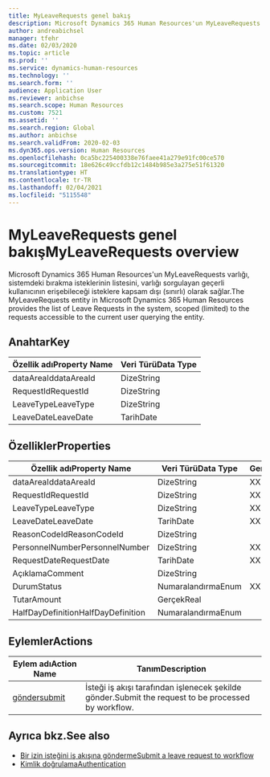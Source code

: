 ```yaml
---
title: MyLeaveRequests genel bakış
description: Microsoft Dynamics 365 Human Resources'un MyLeaveRequests varlığı, sistemdeki bırakma isteklerinin listesini, varlığı sorgulayan geçerli kullanıcının erişebileceği isteklere kapsam dışı (sınırlı) olarak sağlar.
author: andreabichsel
manager: tfehr
ms.date: 02/03/2020
ms.topic: article
ms.prod: ''
ms.service: dynamics-human-resources
ms.technology: ''
ms.search.form: ''
audience: Application User
ms.reviewer: anbichse
ms.search.scope: Human Resources
ms.custom: 7521
ms.assetid: ''
ms.search.region: Global
ms.author: anbichse
ms.search.validFrom: 2020-02-03
ms.dyn365.ops.version: Human Resources
ms.openlocfilehash: 0ca5bc225400338e76faee41a279e91fc00ce570
ms.sourcegitcommit: 18e626c49ccfdb12c1484b985e3a275e51f61320
ms.translationtype: HT
ms.contentlocale: tr-TR
ms.lasthandoff: 02/04/2021
ms.locfileid: "5115548"
---
```

# <a name="myleaverequests-overview"></a><span data-ttu-id="b232c-103">MyLeaveRequests genel bakış</span><span class="sxs-lookup"><span data-stu-id="b232c-103">MyLeaveRequests overview</span></span>

<span data-ttu-id="b232c-104">Microsoft Dynamics 365 Human Resources'un MyLeaveRequests varlığı, sistemdeki bırakma isteklerinin listesini, varlığı sorgulayan geçerli kullanıcının erişebileceği isteklere kapsam dışı (sınırlı) olarak sağlar.</span><span class="sxs-lookup"><span data-stu-id="b232c-104">The MyLeaveRequests entity in Microsoft Dynamics 365 Human Resources provides the list of Leave Requests in the system, scoped (limited) to the requests accessible to the current user querying the entity.</span></span>

## <a name="key"></a><span data-ttu-id="b232c-105">Anahtar</span><span class="sxs-lookup"><span data-stu-id="b232c-105">Key</span></span>

  | <span data-ttu-id="b232c-106">Özellik adı</span><span class="sxs-lookup"><span data-stu-id="b232c-106">Property Name</span></span> | <span data-ttu-id="b232c-107">Veri Türü</span><span class="sxs-lookup"><span data-stu-id="b232c-107">Data Type</span></span> |
  |---------------|-----------|
  | <span data-ttu-id="b232c-108">dataAreaId</span><span class="sxs-lookup"><span data-stu-id="b232c-108">dataAreaId</span></span>    | <span data-ttu-id="b232c-109">Dize</span><span class="sxs-lookup"><span data-stu-id="b232c-109">String</span></span>    |
  | <span data-ttu-id="b232c-110">RequestId</span><span class="sxs-lookup"><span data-stu-id="b232c-110">RequestId</span></span>     | <span data-ttu-id="b232c-111">Dize</span><span class="sxs-lookup"><span data-stu-id="b232c-111">String</span></span>    |
  | <span data-ttu-id="b232c-112">LeaveType</span><span class="sxs-lookup"><span data-stu-id="b232c-112">LeaveType</span></span>     | <span data-ttu-id="b232c-113">Dize</span><span class="sxs-lookup"><span data-stu-id="b232c-113">String</span></span>    |
  | <span data-ttu-id="b232c-114">LeaveDate</span><span class="sxs-lookup"><span data-stu-id="b232c-114">LeaveDate</span></span>     | <span data-ttu-id="b232c-115">Tarih</span><span class="sxs-lookup"><span data-stu-id="b232c-115">Date</span></span>      |
  
## <a name="properties"></a><span data-ttu-id="b232c-116">Özellikler</span><span class="sxs-lookup"><span data-stu-id="b232c-116">Properties</span></span>

  | <span data-ttu-id="b232c-117">Özellik adı</span><span class="sxs-lookup"><span data-stu-id="b232c-117">Property Name</span></span>     | <span data-ttu-id="b232c-118">Veri Türü</span><span class="sxs-lookup"><span data-stu-id="b232c-118">Data Type</span></span> | <span data-ttu-id="b232c-119">Gerekli</span><span class="sxs-lookup"><span data-stu-id="b232c-119">Required</span></span> |
  |-------------------|-----------|----------|
  | <span data-ttu-id="b232c-120">dataAreaId</span><span class="sxs-lookup"><span data-stu-id="b232c-120">dataAreaId</span></span>        | <span data-ttu-id="b232c-121">Dize</span><span class="sxs-lookup"><span data-stu-id="b232c-121">String</span></span>    | <span data-ttu-id="b232c-122">X</span><span class="sxs-lookup"><span data-stu-id="b232c-122">X</span></span>        |
  | <span data-ttu-id="b232c-123">RequestId</span><span class="sxs-lookup"><span data-stu-id="b232c-123">RequestId</span></span>         | <span data-ttu-id="b232c-124">Dize</span><span class="sxs-lookup"><span data-stu-id="b232c-124">String</span></span>    | <span data-ttu-id="b232c-125">X</span><span class="sxs-lookup"><span data-stu-id="b232c-125">X</span></span>        |
  | <span data-ttu-id="b232c-126">LeaveType</span><span class="sxs-lookup"><span data-stu-id="b232c-126">LeaveType</span></span>         | <span data-ttu-id="b232c-127">Dize</span><span class="sxs-lookup"><span data-stu-id="b232c-127">String</span></span>    | <span data-ttu-id="b232c-128">X</span><span class="sxs-lookup"><span data-stu-id="b232c-128">X</span></span>        |
  | <span data-ttu-id="b232c-129">LeaveDate</span><span class="sxs-lookup"><span data-stu-id="b232c-129">LeaveDate</span></span>         | <span data-ttu-id="b232c-130">Tarih</span><span class="sxs-lookup"><span data-stu-id="b232c-130">Date</span></span>      | <span data-ttu-id="b232c-131">X</span><span class="sxs-lookup"><span data-stu-id="b232c-131">X</span></span>        |
  | <span data-ttu-id="b232c-132">ReasonCodeId</span><span class="sxs-lookup"><span data-stu-id="b232c-132">ReasonCodeId</span></span>      | <span data-ttu-id="b232c-133">Dize</span><span class="sxs-lookup"><span data-stu-id="b232c-133">String</span></span>    |          |
  | <span data-ttu-id="b232c-134">PersonnelNumber</span><span class="sxs-lookup"><span data-stu-id="b232c-134">PersonnelNumber</span></span>   | <span data-ttu-id="b232c-135">Dize</span><span class="sxs-lookup"><span data-stu-id="b232c-135">String</span></span>    | <span data-ttu-id="b232c-136">X</span><span class="sxs-lookup"><span data-stu-id="b232c-136">X</span></span>        |
  | <span data-ttu-id="b232c-137">RequestDate</span><span class="sxs-lookup"><span data-stu-id="b232c-137">RequestDate</span></span>       | <span data-ttu-id="b232c-138">Tarih</span><span class="sxs-lookup"><span data-stu-id="b232c-138">Date</span></span>      | <span data-ttu-id="b232c-139">X</span><span class="sxs-lookup"><span data-stu-id="b232c-139">X</span></span>        |
  | <span data-ttu-id="b232c-140">Açıklama</span><span class="sxs-lookup"><span data-stu-id="b232c-140">Comment</span></span>           | <span data-ttu-id="b232c-141">Dize</span><span class="sxs-lookup"><span data-stu-id="b232c-141">String</span></span>    |          |
  | <span data-ttu-id="b232c-142">Durum</span><span class="sxs-lookup"><span data-stu-id="b232c-142">Status</span></span>            | <span data-ttu-id="b232c-143">Numaralandırma</span><span class="sxs-lookup"><span data-stu-id="b232c-143">Enum</span></span>      | <span data-ttu-id="b232c-144">X</span><span class="sxs-lookup"><span data-stu-id="b232c-144">X</span></span>        |
  | <span data-ttu-id="b232c-145">Tutar</span><span class="sxs-lookup"><span data-stu-id="b232c-145">Amount</span></span>            | <span data-ttu-id="b232c-146">Gerçek</span><span class="sxs-lookup"><span data-stu-id="b232c-146">Real</span></span>      |          |
  | <span data-ttu-id="b232c-147">HalfDayDefinition</span><span class="sxs-lookup"><span data-stu-id="b232c-147">HalfDayDefinition</span></span> | <span data-ttu-id="b232c-148">Numaralandırma</span><span class="sxs-lookup"><span data-stu-id="b232c-148">Enum</span></span>      |          |

## <a name="actions"></a><span data-ttu-id="b232c-149">Eylemler</span><span class="sxs-lookup"><span data-stu-id="b232c-149">Actions</span></span>

 | <span data-ttu-id="b232c-150">Eylem adı</span><span class="sxs-lookup"><span data-stu-id="b232c-150">Action Name</span></span>                               | <span data-ttu-id="b232c-151">Tanım</span><span class="sxs-lookup"><span data-stu-id="b232c-151">Description</span></span>                                     |
 |-------------------------------------------|-------------------------------------------------|
 | [<span data-ttu-id="b232c-152">gönder</span><span class="sxs-lookup"><span data-stu-id="b232c-152">submit</span></span>](hr-developer-api-myleaverequests-submit.md)   | <span data-ttu-id="b232c-153">İsteği iş akışı tarafından işlenecek şekilde gönder.</span><span class="sxs-lookup"><span data-stu-id="b232c-153">Submit the request to be processed by workflow.</span></span> |

## <a name="see-also"></a><span data-ttu-id="b232c-154">Ayrıca bkz.</span><span class="sxs-lookup"><span data-stu-id="b232c-154">See also</span></span>

- [<span data-ttu-id="b232c-155">Bir izin isteğini iş akışına gönderme</span><span class="sxs-lookup"><span data-stu-id="b232c-155">Submit a leave request to workflow</span></span>](hr-developer-api-myleaverequests-submit.md)
- [<span data-ttu-id="b232c-156">Kimlik doğrulama</span><span class="sxs-lookup"><span data-stu-id="b232c-156">Authentication</span></span>](hr-developer-api-authentication.md)
